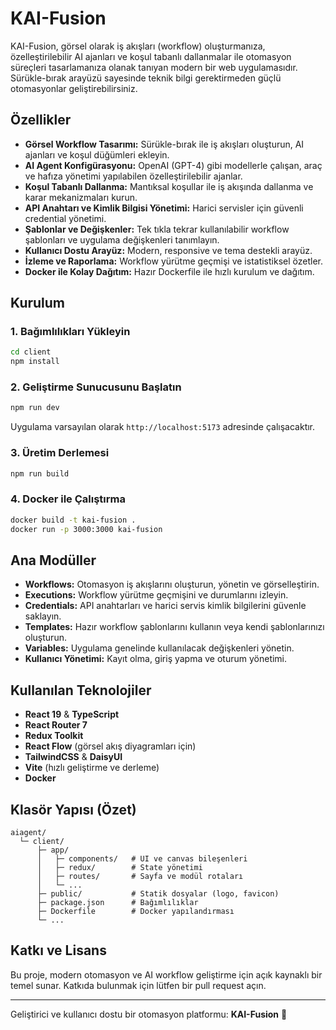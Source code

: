 # KAI-Fusion

KAI-Fusion, görsel olarak iş akışları (workflow) oluşturmanıza, özelleştirilebilir AI ajanları ve koşul tabanlı dallanmalar ile otomasyon süreçleri tasarlamanıza olanak tanıyan modern bir web uygulamasıdır. Sürükle-bırak arayüzü sayesinde teknik bilgi gerektirmeden güçlü otomasyonlar geliştirebilirsiniz.

## Özellikler

- **Görsel Workflow Tasarımı:** Sürükle-bırak ile iş akışları oluşturun, AI ajanları ve koşul düğümleri ekleyin.
- **AI Agent Konfigürasyonu:** OpenAI (GPT-4) gibi modellerle çalışan, araç ve hafıza yönetimi yapılabilen özelleştirilebilir ajanlar.
- **Koşul Tabanlı Dallanma:** Mantıksal koşullar ile iş akışında dallanma ve karar mekanizmaları kurun.
- **API Anahtarı ve Kimlik Bilgisi Yönetimi:** Harici servisler için güvenli credential yönetimi.
- **Şablonlar ve Değişkenler:** Tek tıkla tekrar kullanılabilir workflow şablonları ve uygulama değişkenleri tanımlayın.
- **Kullanıcı Dostu Arayüz:** Modern, responsive ve tema destekli arayüz.
- **İzleme ve Raporlama:** Workflow yürütme geçmişi ve istatistiksel özetler.
- **Docker ile Kolay Dağıtım:** Hazır Dockerfile ile hızlı kurulum ve dağıtım.

## Kurulum

### 1. Bağımlılıkları Yükleyin

```bash
cd client
npm install
```

### 2. Geliştirme Sunucusunu Başlatın

```bash
npm run dev
```

Uygulama varsayılan olarak `http://localhost:5173` adresinde çalışacaktır.

### 3. Üretim Derlemesi

```bash
npm run build
```

### 4. Docker ile Çalıştırma

```bash
docker build -t kai-fusion .
docker run -p 3000:3000 kai-fusion
```

## Ana Modüller

- **Workflows:** Otomasyon iş akışlarını oluşturun, yönetin ve görselleştirin.
- **Executions:** Workflow yürütme geçmişini ve durumlarını izleyin.
- **Credentials:** API anahtarları ve harici servis kimlik bilgilerini güvenle saklayın.
- **Templates:** Hazır workflow şablonlarını kullanın veya kendi şablonlarınızı oluşturun.
- **Variables:** Uygulama genelinde kullanılacak değişkenleri yönetin.
- **Kullanıcı Yönetimi:** Kayıt olma, giriş yapma ve oturum yönetimi.

## Kullanılan Teknolojiler

- **React 19** & **TypeScript**
- **React Router 7**
- **Redux Toolkit**
- **React Flow** (görsel akış diyagramları için)
- **TailwindCSS** & **DaisyUI**
- **Vite** (hızlı geliştirme ve derleme)
- **Docker**

## Klasör Yapısı (Özet)

```
aiagent/
  └─ client/
      ├─ app/
      │   ├─ components/   # UI ve canvas bileşenleri
      │   ├─ redux/        # State yönetimi
      │   ├─ routes/       # Sayfa ve modül rotaları
      │   └─ ...
      ├─ public/           # Statik dosyalar (logo, favicon)
      ├─ package.json      # Bağımlılıklar
      ├─ Dockerfile        # Docker yapılandırması
      └─ ...
```

## Katkı ve Lisans

Bu proje, modern otomasyon ve AI workflow geliştirme için açık kaynaklı bir temel sunar. Katkıda bulunmak için lütfen bir pull request açın.

---

Geliştirici ve kullanıcı dostu bir otomasyon platformu: **KAI-Fusion** 🚀